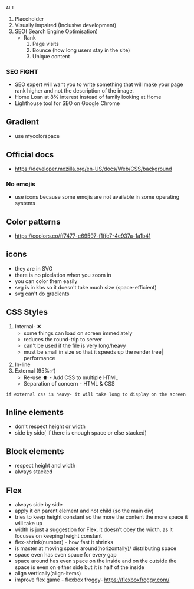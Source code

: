 `ALT`

1. Placeholder
2. Visually impaired (Inclusive development)
3. SEO( Search Engine Optimisation)
   - Rank
     1. Page visits
     2. Bounce (how long users stay in the site)
     3. Unique content

### SEO FIGHT

- SEO expert will want you to write something that will make your page rank higher and not the description of the image.
- Home Loan at 8% interest instead of family looking at Home
- Lighthouse tool for SEO on Google Chrome

## Gradient

- use mycolorspace

## Official docs

- https://developer.mozilla.org/en-US/docs/Web/CSS/background

### No emojis

- use icons because some emojis are not available in some operating systems

## Color patterns

- https://coolors.co/ff7477-e69597-f1ffe7-4e937a-1a1b41

## icons

- they are in SVG
- there is no pixelation when you zoom in
- you can color them easily
- svg is in kbs so it doesn't take much size (space-efficient)
- svg can't do gradients

## CSS Styles

1. Internal- ❌
   - some things can load on screen immediately
   - reduces the round-trip to server
   - can't be used if the file is very long/heavy
   - must be small in size so that it speeds up the render tree| performance
2. In-line
3. External (95%✅)
   - Re-use ⬆️ - Add CSS to multiple HTML
   - Separation of concern - HTML & CSS

`if external css is heavy- it will take long to display on the screen`

## Inline elements

- don't respect height or width
- side by side( if there is enough space or else stacked)

## Block elements

- respect height and width
- always stacked

## Flex

- always side by side
- apply it on parent element and not child (so the main div)
- tries to keep height constant so the more the content the more space it will take up
- width is just a suggestion for Flex, it doesn't obey the width, as it focuses on keeping height constant
- flex-shrink(number) - how fast it shrinks
- is master at moving space around(horizontally)/ distributing space
- space even has even space for every gap
- space around has even space on the inside and on the outside the space is even on either side but it is half of the inside
- align vertically(align-items)
- improve flex game - flexbox froggy- https://flexboxfroggy.com/
